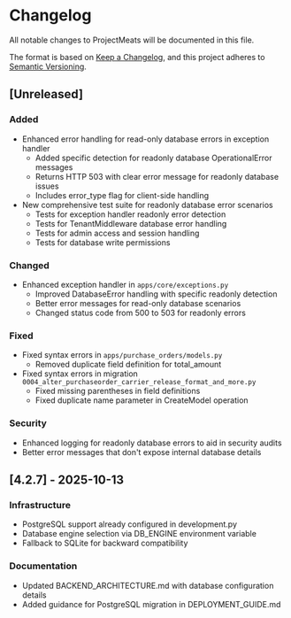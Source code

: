 # Changelog

All notable changes to ProjectMeats will be documented in this file.

The format is based on [Keep a Changelog](https://keepachangelog.com/en/1.0.0/),
and this project adheres to [Semantic Versioning](https://semver.org/spec/v2.0.0.html).

## [Unreleased]

### Added
- Enhanced error handling for read-only database errors in exception handler
  - Added specific detection for readonly database OperationalError messages
  - Returns HTTP 503 with clear error message for readonly database issues
  - Includes error_type flag for client-side handling
- New comprehensive test suite for readonly database error scenarios
  - Tests for exception handler readonly error detection
  - Tests for TenantMiddleware database error handling
  - Tests for admin access and session handling
  - Tests for database write permissions

### Changed
- Enhanced exception handler in `apps/core/exceptions.py`
  - Improved DatabaseError handling with specific readonly detection
  - Better error messages for read-only database scenarios
  - Changed status code from 500 to 503 for readonly errors

### Fixed
- Fixed syntax errors in `apps/purchase_orders/models.py`
  - Removed duplicate field definition for total_amount
- Fixed syntax errors in migration `0004_alter_purchaseorder_carrier_release_format_and_more.py`
  - Fixed missing parentheses in field definitions
  - Fixed duplicate name parameter in CreateModel operation

### Security
- Enhanced logging for readonly database errors to aid in security audits
- Better error messages that don't expose internal database details

## [4.2.7] - 2025-10-13

### Infrastructure
- PostgreSQL support already configured in development.py
- Database engine selection via DB_ENGINE environment variable
- Fallback to SQLite for backward compatibility

### Documentation
- Updated BACKEND_ARCHITECTURE.md with database configuration details
- Added guidance for PostgreSQL migration in DEPLOYMENT_GUIDE.md
